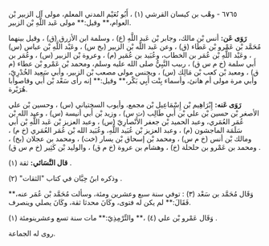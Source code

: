 ٦٧٦٥ - وهْب بن كيسان القرشي (١) ، أَبُو نُعَيْم المدني المعلم، مولى آل الزبير بْن العوام،** وقيل:** مولى عَبد اللَّهِ بْن الزبير.

**رَوَى عَن:** أنس بْن مالك، وجابر بْن عَبد اللَّهِ (ع) ، وسلمة ابن الأزرق (ق) ، وقيل بينهما مُحَمَّد بْن عَمْرو بْن عَطَاء (ق) ، وعن عَبد اللَّه بْن الزبير (بخ س) ، وعَبْد اللَّهِ بْن عباس (س) ، وعَبْد اللَّهِ بْن عُمَر بن الخطاب، وعُبَيد بن عُمَير (م) ، وعروة بْن الزبير (س) ، وعُمَر بن أَبي سلمة (خ م س ق) ، ربيب النَّبِيُّ صلى الله عليه وسلم، ومحمد بْن عَمْرو بْن عطاء (م ق) ، ومعبد بْن كعب بْن مَالِك (س) ، ويحنس مولى مصعب بْن الزبير، وأبي سَعِيد الخُدْرِيّ، وأبي مرة مولى أم هانئ، وأسماء بِنْت أَبِي بَكْر،** وقيل:** إنه رأى سَعْد بْن أَبي وقاصوأبا هُرَيْرة.

**رَوَى عَنه:** إِبْرَاهِيم بْن إِسْمَاعِيل بْن مجمع، وأيوب السختياني (س) ، وحسين بْن علي الأصغر بْن حسين بْن علي بْن أَبي طَالِب (ت س) ، وزيد بْن أَبي أنيسة (س) ، وعبد الله بْن عُمَر العُمَري، وعبد الحميد بْن جعفر الأَنْصارِيّ (س) ، وعبد العزيز بْن عَبد اللَّهِ بْن أَبي سَلَمَة الماجشون (م) ، وعبد العزيز بْن عُبَيد اللَّهِ، وعُبَيد الله بْن عُمَر العُمَري (خ م) ، ومالك بْن أنس (خ م س) ، ومحمد بْن إسحاق بْن يسار (خت) ، ومحمد بن عجلان (بخ) ، ومحمد بن عَمْرو بن حلحلة (خ) ، وهشام بن عروة (خ م ق) ، والوليد بْن كَثِير (خ م س ق) .

**قال النَّسَائي:** ثقة (١) .

وذكره ابنُ حِبَّان في كتاب "الثقات" (٢) .

وَقَال مُحَمَّد بن سَعْد (٣) : توفي سنة سبع وعشرين ومئة، وسألت مُحَمَّد بْن عُمَر عنه،** فَقَالَ:** لم يكن له فتوى، وكَانَ محدثا ثقة، وكَانَ يصلي وينصرف.

وَقَال عَمْرو بْن علي (٤) ،** والتِّرْمِذِيّ:** مات سنة تسع وعشرينومئة (١) .

روى له الجماعة.